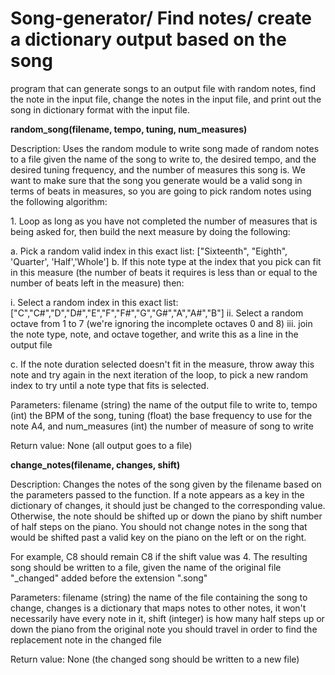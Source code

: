 # Song-generator/ Find notes/ create a dictionary output based on the song
<h>program that can generate songs to an output file with random notes, find the note in the input file, change the notes in the input file, and print out the song in dictionary format with the input file.</h>
<p><b>random_song(filename, tempo, tuning, num_measures)</b><p>
<p>Description: Uses the random module to write song made of random notes to a file given the name of the song
to write to, the desired tempo, and the desired tuning frequency, and the number of measures this song is. We
want to make sure that the song you generate would be a valid song in terms of beats in measures, so you are
going to pick random notes using the following algorithm:</p>
<p>1. Loop as long as you have not completed the number of measures that is being asked for, then build the next
measure by doing the following:<p>
<p>a. Pick a random valid index in this exact list:
["Sixteenth", "Eighth", 'Quarter', 'Half','Whole']
b. If this note type at the index that you pick can fit in this measure (the number of beats it requires
is less than or equal to the number of beats left in the measure) then:</p>
<p>i. Select a random index in this exact list:
["C","C#","D","D#","E","F","F#","G","G#","A","A#","B"]
ii. Select a random octave from 1 to 7 (we're ignoring the incomplete octaves 0 and 8)
iii. join the note type, note, and octave together, and write this as a line in the output file</p>
<p>c. If the note duration selected doesn't fit in the measure, throw away this note and try again in the
next iteration of the loop, to pick a new random index to try until a note type that fits is selected.</p>
<p>Parameters: filename (string) the name of the output file to write to, tempo (int) the BPM of the song, tuning
(float) the base frequency to use for the note A4, and num_measures (int) the number of measure of song to write</p>
<p>Return value: None (all output goes to a file)</p>

<p><b>change_notes(filename, changes, shift)</b></p>
<p>Description: Changes the notes of the song given by the filename based on the parameters passed to the function.
If a note appears as a key in the dictionary of changes, it should just be changed to the corresponding value.
Otherwise, the note should be shifted up or down the piano by shift number of half steps on the piano. You
should not change notes in the song that would be shifted past a valid key on the piano on the left or on the right.</p>
<p>For example, C8 should remain C8 if the shift value was 4. The resulting song should be written to a file, given the
name of the original file "_changed" added before the extension ".song"</p>
<p>Parameters: filename (string) the name of the file containing the song to change, changes is a dictionary that
maps notes to other notes, it won't necessarily have every note in it, shift (integer) is how many half steps up or
down the piano from the original note you should travel in order to find the replacement note in the changed file</p>
<p>Return value: None (the changed song should be written to a new file)</p>
